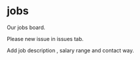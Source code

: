 jobs
====

Our jobs board.

Please new issue in issues tab.

Add job description , salary range and contact way.
